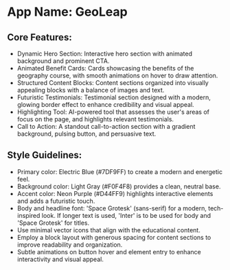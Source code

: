 # **App Name**: GeoLeap

## Core Features:

- Dynamic Hero Section: Interactive hero section with animated background and prominent CTA.
- Animated Benefit Cards: Cards showcasing the benefits of the geography course, with smooth animations on hover to draw attention.
- Structured Content Blocks: Content sections organized into visually appealing blocks with a balance of images and text.
- Futuristic Testimonials: Testimonial section designed with a modern, glowing border effect to enhance credibility and visual appeal.
- Highlighting Tool: AI-powered tool that assesses the user's areas of focus on the page, and highlights relevant testimonials.
- Call to Action: A standout call-to-action section with a gradient background, pulsing button, and persuasive text.

## Style Guidelines:

- Primary color: Electric Blue (#7DF9FF) to create a modern and energetic feel.
- Background color: Light Gray (#F0F4F8) provides a clean, neutral base.
- Accent color: Neon Purple (#D44FF9) highlights interactive elements and adds a futuristic touch.
- Body and headline font: 'Space Grotesk' (sans-serif) for a modern, tech-inspired look. If longer text is used, 'Inter' is to be used for body and 'Space Grotesk' for titles.
- Use minimal vector icons that align with the educational content.
- Employ a block layout with generous spacing for content sections to improve readability and organization.
- Subtle animations on button hover and element entry to enhance interactivity and visual appeal.